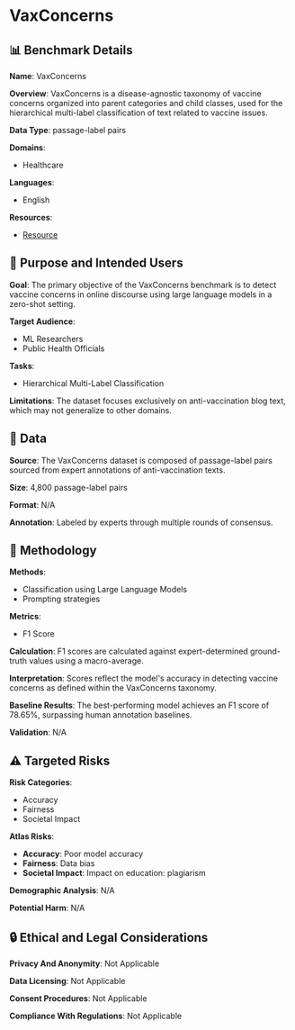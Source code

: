 # VaxConcerns

## 📊 Benchmark Details

**Name**: VaxConcerns

**Overview**: VaxConcerns is a disease-agnostic taxonomy of vaccine concerns organized into parent categories and child classes, used for the hierarchical multi-label classification of text related to vaccine issues.

**Data Type**: passage-label pairs

**Domains**:
- Healthcare

**Languages**:
- English

**Resources**:
- [Resource](N/A)

## 🎯 Purpose and Intended Users

**Goal**: The primary objective of the VaxConcerns benchmark is to detect vaccine concerns in online discourse using large language models in a zero-shot setting.

**Target Audience**:
- ML Researchers
- Public Health Officials

**Tasks**:
- Hierarchical Multi-Label Classification

**Limitations**: The dataset focuses exclusively on anti-vaccination blog text, which may not generalize to other domains.

## 💾 Data

**Source**: The VaxConcerns dataset is composed of passage-label pairs sourced from expert annotations of anti-vaccination texts.

**Size**: 4,800 passage-label pairs

**Format**: N/A

**Annotation**: Labeled by experts through multiple rounds of consensus.

## 🔬 Methodology

**Methods**:
- Classification using Large Language Models
- Prompting strategies

**Metrics**:
- F1 Score

**Calculation**: F1 scores are calculated against expert-determined ground-truth values using a macro-average.

**Interpretation**: Scores reflect the model's accuracy in detecting vaccine concerns as defined within the VaxConcerns taxonomy.

**Baseline Results**: The best-performing model achieves an F1 score of 78.65%, surpassing human annotation baselines.

**Validation**: N/A

## ⚠️ Targeted Risks

**Risk Categories**:
- Accuracy
- Fairness
- Societal Impact

**Atlas Risks**:
- **Accuracy**: Poor model accuracy
- **Fairness**: Data bias
- **Societal Impact**: Impact on education: plagiarism

**Demographic Analysis**: N/A

**Potential Harm**: N/A

## 🔒 Ethical and Legal Considerations

**Privacy And Anonymity**: Not Applicable

**Data Licensing**: Not Applicable

**Consent Procedures**: Not Applicable

**Compliance With Regulations**: Not Applicable
